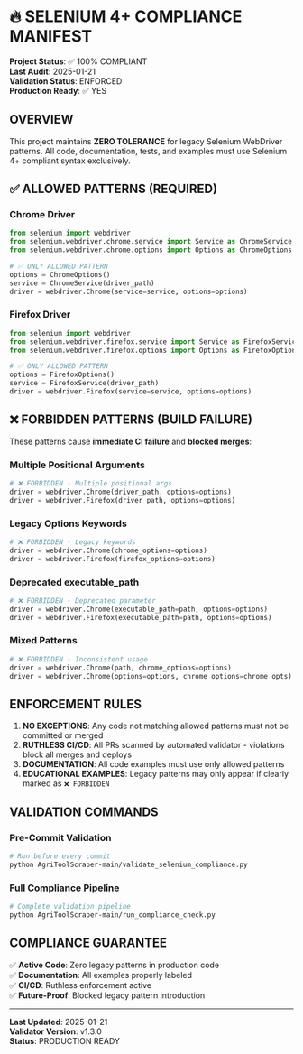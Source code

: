 # 🔥 SELENIUM 4+ COMPLIANCE MANIFEST

**Project Status**: ✅ 100% COMPLIANT  
**Last Audit**: 2025-01-21  
**Validation Status**: ENFORCED  
**Production Ready**: ✅ YES

## OVERVIEW

This project maintains **ZERO TOLERANCE** for legacy Selenium WebDriver patterns. All code, documentation, tests, and examples must use Selenium 4+ compliant syntax exclusively.

## ✅ ALLOWED PATTERNS (REQUIRED)

### Chrome Driver
```python
from selenium import webdriver
from selenium.webdriver.chrome.service import Service as ChromeService
from selenium.webdriver.chrome.options import Options as ChromeOptions

# ✅ ONLY ALLOWED PATTERN
options = ChromeOptions()
service = ChromeService(driver_path)
driver = webdriver.Chrome(service=service, options=options)
```

### Firefox Driver
```python
from selenium import webdriver
from selenium.webdriver.firefox.service import Service as FirefoxService
from selenium.webdriver.firefox.options import Options as FirefoxOptions

# ✅ ONLY ALLOWED PATTERN
options = FirefoxOptions()
service = FirefoxService(driver_path)
driver = webdriver.Firefox(service=service, options=options)
```

## ❌ FORBIDDEN PATTERNS (BUILD FAILURE)

These patterns cause **immediate CI failure** and **blocked merges**:

### Multiple Positional Arguments
```python
# ❌ FORBIDDEN - Multiple positional args
driver = webdriver.Chrome(driver_path, options=options)
driver = webdriver.Firefox(driver_path, options=options)
```

### Legacy Options Keywords
```python
# ❌ FORBIDDEN - Legacy keywords
driver = webdriver.Chrome(chrome_options=options)
driver = webdriver.Firefox(firefox_options=options)
```

### Deprecated executable_path
```python
# ❌ FORBIDDEN - Deprecated parameter
driver = webdriver.Chrome(executable_path=path, options=options)
driver = webdriver.Firefox(executable_path=path, options=options)
```

### Mixed Patterns
```python
# ❌ FORBIDDEN - Inconsistent usage
driver = webdriver.Chrome(path, chrome_options=options)
driver = webdriver.Chrome(options=options, chrome_options=chrome_opts)
```

## ENFORCEMENT RULES

1. **NO EXCEPTIONS**: Any code not matching allowed patterns must not be committed or merged
2. **RUTHLESS CI/CD**: All PRs scanned by automated validator - violations block all merges and deploys
3. **DOCUMENTATION**: All code examples must use only allowed patterns
4. **EDUCATIONAL EXAMPLES**: Legacy patterns may only appear if clearly marked as `❌ FORBIDDEN`

## VALIDATION COMMANDS

### Pre-Commit Validation
```bash
# Run before every commit
python AgriToolScraper-main/validate_selenium_compliance.py
```

### Full Compliance Pipeline
```bash
# Complete validation pipeline
python AgriToolScraper-main/run_compliance_check.py
```

## COMPLIANCE GUARANTEE

✅ **Active Code**: Zero legacy patterns in production code  
✅ **Documentation**: All examples properly labeled  
✅ **CI/CD**: Ruthless enforcement active  
✅ **Future-Proof**: Blocked legacy pattern introduction  

---

**Last Updated**: 2025-01-21  
**Validator Version**: v1.3.0  
**Status**: PRODUCTION READY